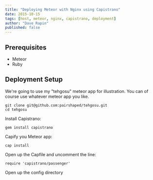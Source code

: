 ```yaml
---
title: "Deploying Meteor with Nginx using Capistrano"
date: 2015-10-15
tags: [host, meteor, nginx, capistrano, deployment]
author: "Dave Rapin"
published: false
---
```


## Prerequisites

* Meteor
* Ruby

## Deployment Setup

We're going to use my "tehgosu" meteor app for illustration. You can of course use whatever meteor app you like.

```
git clone git@github.com:pairshaped/tehgosu.git
cd tehgosu
```

Install Capistrano:

```
gem install capistrano
```

Capify you Meteor app:

```
cap install
```

Open up the Capfile and uncomment the line:

```
require 'capistrano/passenger'
```

Open up the config directory
